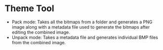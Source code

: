 # Theme Tool

  * Pack mode: Takes all the bitmaps from a folder and generates a PNG image along with a metadata file used to generate the bitmaps after editing the combined image.
  * Unpack mode: Takes a metadata file and generates individual BMP files from the combined image.

